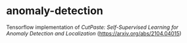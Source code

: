 # anomaly-detection

Tensorflow implementation of *CutPaste: Self-Supervised Learning for Anomaly Detection and Localization* (https://arxiv.org/abs/2104.04015)
